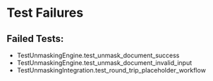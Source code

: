 # Test Failures

## Failed Tests:
- TestUnmaskingEngine.test_unmask_document_success
- TestUnmaskingEngine.test_unmask_document_invalid_input
- TestUnmaskingIntegration.test_round_trip_placeholder_workflow